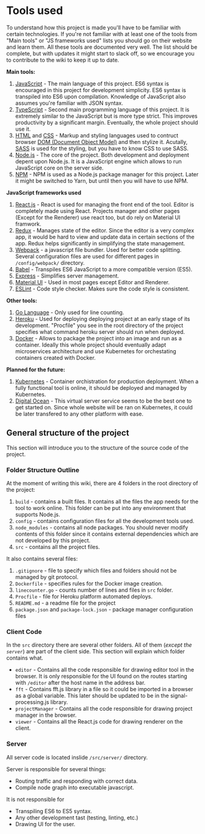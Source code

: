 # Tools used

To understand how this project is made you'll have to be familiar with certain technologies. If you're not familiar with at least one of the tools from "Main tools" or "JS frameworks used" lists you should go on their website and learn them. All these tools are documented very well. The list should be complete, but with updates it might start to slack off, so we encourage you to contribute to the wiki to keep it up to date.

**Main tools:**

1. [JavaScript](https://en.wikipedia.org/wiki/JavaScript) - The main language of this project. ES6 syntax is encouraged in this project for development simplicity. ES6 syntax is transpiled into ES6 upon compilation. Knowledge of JavaScript also assumes you're familiar with JSON syntax.
2. [TypeScript](https://www.typescriptlang.org/) - Second main programming language of this project. It is extremely similar to the JavaScript but is more type strict. This improves productivity by a significant margin. Eventually, the whole project should use it.
3. [HTML](https://www.w3schools.com/html/) and [CSS](https://www.w3schools.com/css/) - Markup and styling languages used to contruct browser [DOM (Document Object Model)](https://en.wikipedia.org/wiki/Document_Object_Model) and then stylize it. Acutally, [SASS](https://sass-lang.com/) is used for the styling, but you have to know CSS to use SASS.
4. [Node.js](https://nodejs.org/en/) - The core of the project. Both development and deployment depent upon Node.js. It is a JavaScript engine which allows to run JavaScript core on the server side.
5. [NPM](https://www.npmjs.com/) - NPM is used as a Node.js package manager for this project. Later it might be switched to Yarn, but until then you will have to use NPM.

**JavaScript frameworks used**

1. [React.js](https://reactjs.org/) - React is used for managing the front end of the tool. Editor is completely made using React. Projects manager and other pages (Except for the Renderer) use react too, but do rely on Material UI framwork.
2. [Redux](https://redux.js.org/) - Manages state of the editor. Since the editor is a very complex app, it would be hard to view and update data in certain sections of the app. Redux helps significantly in simplifying the state management.
3. [Webpack](https://webpack.js.org/) - a javascript file bundler. Used for better code splitting. Several configuration files are used for different pages in `/config/webpack/` directory.
4. [Babel](https://babeljs.io/) - Transpiles ES6 JavaScript to a more compatible version (ES5).
5. [Express](https://expressjs.com/) - Simplifies server management.
6. [Material UI](https://material-ui.com/) - Used in most pages except Editor and Renderer.
7. [ESLint](https://eslint.org/) - Code style checker. Makes sure the code style is consistent.

**Other tools:**

1. [Go Language](https://golang.org/) - Only used for line counting.
2. [Heroku](https://www.heroku.com/) - Used for deploying deploying project at an early stage of its development. "Procfile" you see in the root directory of the project specifies what command heroku server should run when deployed.
3. [Docker](https://www.docker.com/) - Allows to package the project into an image and run as a container. Ideally this whole project should eventually adapt microservices architecture and use Kubernetes for orchestating containers created with Docker.

**Planned for the future:**

1. [Kubernetes](https://kubernetes.io/) - Container orchistration for production deployment. When a fully functional tool is online, it should be deployed and managed by Kubernetes.
2. [Digital Ocean](https://www.digitalocean.com/) - This virtual server service seems to be the best one to get started on. Since whole website will be ran on Kubernetes, it could be later transfered to any other platform with ease.

## General structure of the project

This section will introduce you to the structure of the source code of the project.

### Folder Structure Outline

At the moment of writing this wiki, there are 4 folders in the root directory of the project:

1. `build` - contains a built files. It contains all the files the app needs for the tool to work online. This folder can be put into any environment that supports Node.js.
2. `config` - contains configuration files for all the development tools used.
3. `node_modules` - contains all node packages. You should never modify contents of this folder since it contains external dependencies which are not developed by this project.
4. `src` - contains all the project files.

It also contains several files:

1. `.gitignore` - file to specify which files and folders should not be managed by git protocol.
2. `Dockerfile` - specifies rules for the Docker image creation.
3. `linecounter.go` - counts number of lines and files in `src` folder.
4. `Procfile` - file for Heroku platform automated deploys.
5. `README.md` - a readme file for the project
6. `package.json` and `package-lock.json` - package manager configuration files

### Client Code

In the `src` directory there are several other folders. All of them (*except the `server`*) are part of the client side. This section will explain which folder contains what.

* `editor` - Contains all the code responsible for drawing editor tool in the browser. It is only responsible for the UI found on the routes starting with `/editor` after the host name in the address bar.
* `fft` - Contains fft.js library in a file so it could be imported in a browser as a global variable. This later should be updated to be in the signal-processing.js library.
* `projectManager` - Contains all the code responsible for drawing project manager in the browser.
* `viewer` - Contains all the React.js code for drawing renderer on the client.

### Server

All server code is located inslide `/src/server/` directory.

Server is responsible for several things:

* Routing traffic and responding with correct data.
* Compile node graph into executable javascript.

It is not responsible for

* Transpiling ES6 to ES5 syntax.
* Any other development tast (testing, linting, etc.)
* Drawing UI for the user.
